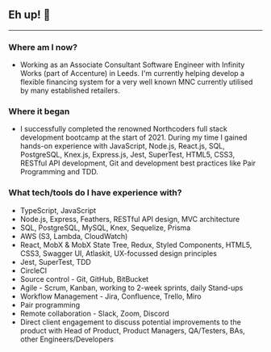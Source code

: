 ## Eh up! 👋
---

### Where am I now?
* Working as an Associate Consultant Software Engineer with Infinity Works (part of Accenture) in Leeds. I'm currently helping develop a flexible financing system for a very well known MNC currently utilised by many established retailers.

### Where it began
* I successfully completed the renowned Northcoders full stack development bootcamp at the start of 2021. During my time I gained hands-on experience with JavaScript, Node.js, React.js, SQL, PostgreSQL, Knex.js, Express.js, Jest, SuperTest, HTML5, CSS3, RESTful API development, Git and development best practices like Pair Programming and TDD.


### What tech/tools do I have experience with?
* TypeScript, JavaScript
* Node.js, Express, Feathers, RESTful API design, MVC architecture
* SQL, PostgreSQL, MySQL, Knex, Sequelize, Prisma
* AWS (S3, Lambda, CloudWatch)
* React, MobX & MobX State Tree, Redux, Styled Components, HTML5, CSS3, Swagger UI, Atlaskit, UX-focussed design principles
* Jest, SuperTest, TDD
* CircleCI
* Source control - Git, GitHub, BitBucket
* Agile - Scrum, Kanban, working to 2-week sprints, daily Stand-ups
* Workflow Management - Jira, Confluence, Trello, Miro
* Pair programming
* Remote collaboration - Slack, Zoom, Discord
* Direct client engagement to discuss potential improvements to the product with Head of Product, Product Managers, QA/Testers, BAs, other Engineers/Developers


<!--
**samkaanaki/samkaanaki** is a ✨ _special_ ✨ repository because its `README.md` (this file) appears on your GitHub profile.

Here are some ideas to get you started:

- 🔭 I’m currently working on ...
- 🌱 I’m currently learning ...
- 👯 I’m looking to collaborate on ...
- 🤔 I’m looking for help with ...
- 💬 Ask me about ...
- 📫 How to reach me: ...
- 😄 Pronouns: ...
- ⚡ Fun fact: ...
-->
